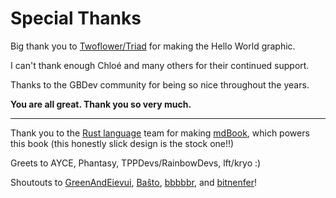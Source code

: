 # Special Thanks

Big thank you to [Twoflower/Triad](https://www.pouet.net/user.php?who=21982) for making the Hello World graphic.

I can't thank enough Chloé and many others for their continued support.

Thanks to the GBDev community for being so nice throughout the years.

**You are all great. Thank you so very much.**

---

Thank you to the [Rust language](https://www.rust-lang.org) team for making [mdBook](https://github.com/rust-lang/mdBook), which powers this book (this honestly slick design is the stock one!!)

Greets to AYCE, Phantasy, TPPDevs/RainbowDevs, lft/kryo :)

Shoutouts to [GreenAndEievui](https://github.com/greenandeievui), [Baŝto](https://github.com/basxto), [bbbbbr](https://github.com/bbbbbr), and [bitnenfer](https://github.com/bitnenfer)!
